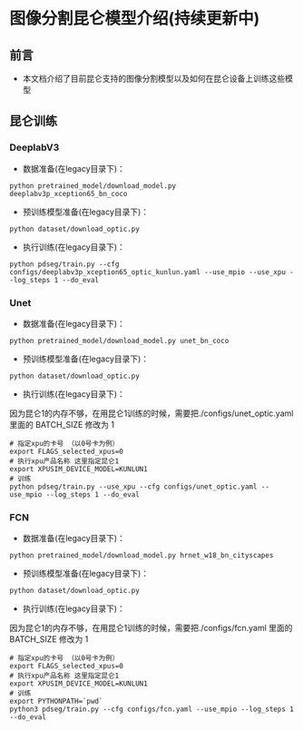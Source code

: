 # 图像分割昆仑模型介绍(持续更新中)

## 前言

* 本文档介绍了目前昆仑支持的图像分割模型以及如何在昆仑设备上训练这些模型

## 昆仑训练

### DeeplabV3
* 数据准备(在legacy目录下)：

```shell
python pretrained_model/download_model.py deeplabv3p_xception65_bn_coco
```

* 预训练模型准备(在legacy目录下)：

```shell
python dataset/download_optic.py
```


* 执行训练(在legacy目录下)：

```shell
python pdseg/train.py --cfg configs/deeplabv3p_xception65_optic_kunlun.yaml --use_mpio --use_xpu --log_steps 1 --do_eval
```

### Unet
* 数据准备(在legacy目录下)：

```shell
python pretrained_model/download_model.py unet_bn_coco
```

* 预训练模型准备(在legacy目录下)：

```shell
python dataset/download_optic.py
```


* 执行训练(在legacy目录下)：

因为昆仑1的内存不够，在用昆仑1训练的时候，需要把./configs/unet_optic.yaml 里面的 BATCH_SIZE 
修改为 1

```shell
# 指定xpu的卡号 （以0号卡为例）
export FLAGS_selected_xpus=0
# 执行xpu产品名称 这里指定昆仑1
export XPUSIM_DEVICE_MODEL=KUNLUN1
# 训练
python pdseg/train.py --use_xpu --cfg configs/unet_optic.yaml --use_mpio --log_steps 1 --do_eval
```

### FCN
* 数据准备(在legacy目录下)：

```shell
python pretrained_model/download_model.py hrnet_w18_bn_cityscapes
```

* 预训练模型准备(在legacy目录下)：

```shell
python dataset/download_optic.py
```


* 执行训练(在legacy目录下)：

因为昆仑1的内存不够，在用昆仑1训练的时候，需要把./configs/fcn.yaml 里面的 BATCH_SIZE 
修改为 1

```shell
# 指定xpu的卡号 （以0号卡为例）
export FLAGS_selected_xpus=0
# 执行xpu产品名称 这里指定昆仑1
export XPUSIM_DEVICE_MODEL=KUNLUN1
# 训练
export PYTHONPATH=`pwd`
python3 pdseg/train.py --cfg configs/fcn.yaml --use_mpio --log_steps 1 --do_eval
```

